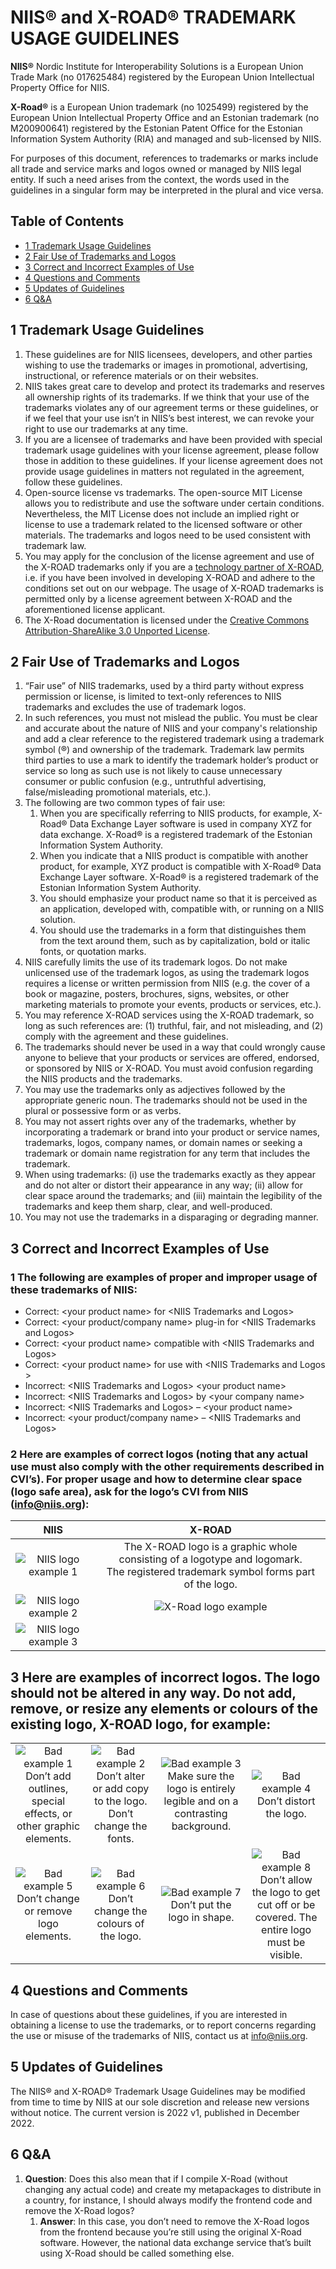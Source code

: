 # NIIS® and X-ROAD® TRADEMARK USAGE GUIDELINES

**NIIS®** Nordic Institute for Interoperability Solutions is a European Union Trade Mark (no 017625484) registered by
the European Union Intellectual Property Office for NIIS.

**X-Road®** is a European Union trademark (no 1025499) registered by the European Union Intellectual Property Office
and an Estonian trademark (no M200900641) registered by the Estonian Patent Office for the Estonian Information System
Authority (RIA) and managed and sub-licensed by NIIS.

For purposes of this document, references to trademarks or marks include all trade and service marks and logos owned or
managed by NIIS legal entity. If such a need arises from the context, the words used in the guidelines in a singular
form may be interpreted in the plural and vice versa.

## Table of Contents

* [1 Trademark Usage Guidelines](#1-trademark-usage-guidelines)
* [2 Fair Use of Trademarks and Logos](#2-fair-use-of-trademarks-and-logos)
* [3 Correct and Incorrect Examples of Use](#3-correct-and-incorrect-examples-of-use)
* [4 Questions and Comments](#4-questions-and-comments)
* [5 Updates of Guidelines](#5-updates-of-guidelines)
* [6 Q&A](#q&a)

## 1 Trademark Usage Guidelines

1. These guidelines are for NIIS licensees, developers, and other parties wishing to use the trademarks or images in
promotional, advertising, instructional, or reference materials or on their websites.
2. NIIS takes great care to develop and protect its trademarks and reserves all ownership rights of its trademarks.
If we think that your use of the trademarks violates any of our agreement terms or these guidelines, or if we feel
that your use isn’t in NIIS’s best interest, we can revoke your right to use our trademarks at any time.
3. If you are a licensee of trademarks and have been provided with special trademark usage guidelines with your
license agreement, please follow those in addition to these guidelines. If your license agreement does not provide
usage guidelines in matters not regulated in the agreement, follow these guidelines.
4. Open-source license vs trademarks. The open-source MIT License allows you to redistribute and use the software
under certain conditions. Nevertheless, the MIT License does not include an implied right or license to use a
trademark related to the licensed software or other materials. The trademarks and logos need to be used consistent
with trademark law.
5. You may apply for the conclusion of the license agreement and use of the X-ROAD trademarks only if you are a 
[technology partner of X-ROAD](https://x-road.global/xroad-technology-partners-companies), i.e. if you have been
involved in developing X-ROAD and adhere to the conditions set out on our webpage. The usage of X-ROAD trademarks
is permitted only by a license agreement between X-ROAD and the aforementioned license applicant.
6. The X-Road documentation is licensed under the 
[Creative Commons Attribution-ShareAlike 3.0 Unported License](http://creativecommons.org/licenses/by-sa/3.0).

## 2 Fair Use of Trademarks and Logos

1. “Fair use” of NIIS trademarks, used by a third party without express permission or license, is limited to text-only
   references to NIIS trademarks and excludes the use of trademark logos.
2. In such references, you must not mislead the public. You must be clear and accurate about the nature of NIIS and
   your company's relationship and add a clear reference to the registered trademark using a trademark symbol (®) and
   ownership of the trademark. Trademark law permits third parties to use a mark to identify the trademark holder’s
   product or service so long as such use is not likely to cause unnecessary consumer or public confusion (e.g.,
   untruthful advertising, false/misleading promotional materials, etc.).
3. The following are two common types of fair use:
   1. When you are specifically referring to NIIS products, for example, X-Road® Data Exchange Layer software is used
      in company XYZ for data exchange. X-Road® is a registered trademark of the Estonian Information System Authority.
   2. When you indicate that a NIIS product is compatible with another product, for example, XYZ product is compatible
      with X-Road® Data Exchange Layer software. X-Road® is a registered trademark of the Estonian Information System
      Authority.
   3. You should emphasize your product name so that it is perceived as an application, developed with, compatible
      with, or running on a NIIS solution.
   4. You should use the trademarks in a form that distinguishes them from the text around them, such as by
      capitalization, bold or italic fonts, or quotation marks.
4. NIIS carefully limits the use of its trademark logos. Do not make unlicensed use of the trademark logos, as using
   the trademark logos requires a license or written permission from NIIS (e.g. the cover of a book or magazine,
   posters, brochures, signs, websites, or other marketing materials to promote your events, products or services,
   etc.).
5. You may reference X-ROAD services using the X-ROAD trademark, so long as such references are: (1) truthful, fair,
   and not misleading, and (2) comply with the agreement and these guidelines.
6. The trademarks should never be used in a way that could wrongly cause anyone to believe that your products or
   services are offered, endorsed, or sponsored by NIIS or X-ROAD. You must avoid confusion
   regarding the NIIS products and the trademarks.
7. You may use the trademarks only as adjectives followed by the appropriate generic noun. The trademarks should not be
   used in the plural or possessive form or as verbs.
8. You may not assert rights over any of the trademarks, whether by incorporating a trademark or brand into your
   product or service names, trademarks, logos, company names, or domain names or seeking a trademark or domain name
   registration for any term that includes the trademark.
9. When using trademarks: (i) use the trademarks exactly as they appear and do not alter or distort their appearance in
   any way; (ii) allow for clear space around the trademarks; and (iii) maintain the legibility of the trademarks and
   keep them sharp, clear, and well-produced.
10. You may not use the trademarks in a disparaging or degrading manner.

## 3 Correct and Incorrect Examples of Use

### 1	The following are examples of proper and improper usage of these trademarks of NIIS:

*	Correct: \<your product name\> for \<NIIS Trademarks and Logos\>
*	Correct: \<your product/company name\> plug-in for \<NIIS Trademarks and Logos\>
*	Correct: \<your product name\> compatible with \<NIIS Trademarks and Logos\>
*	Correct: \<your product name\> for use with \<NIIS Trademarks and Logos \>
*	Incorrect: \<NIIS Trademarks and Logos\> \<your product name\>
*	Incorrect: \<NIIS Trademarks and Logos\> by \<your company name\>
*	Incorrect: \<NIIS Trademarks and Logos\> – \<your product name\>
*	Incorrect: \<your product/company name\> – \<NIIS Trademarks and Logos\>

### 2	Here are examples of correct logos (noting that any actual use must also comply with the other requirements described in CVI’s). For proper usage and how to determine clear space (logo safe area), ask for the logo’s CVI from NIIS (info@niis.org):

|NIIS                                                        |X-ROAD                                                                                                                                |
|:----------------------------------------------------------:|:------------------------------------------------------------------------------------------------------------------------------------:|
|![NIIS logo example 1](./doc/trademark_imgs/niis_logo_1.png)| The X-ROAD logo is a graphic whole consisting of a logotype and logomark.<br>The registered trademark symbol forms part of the logo. |
|![NIIS logo example 2](./doc/trademark_imgs/niis_logo_2.png)|![X-Road logo example](./doc/trademark_imgs/xrd_logo_1.jpg)                                                                           |
|![NIIS logo example 3](./doc/trademark_imgs/niis_logo_3.png)|                                                                                                                                      |

## 3 Here are examples of incorrect logos. The logo should not be altered in any way. Do not add, remove, or resize any elements or colours of the existing logo, X-ROAD logo, for example:

|                                                                                                                             |                                                                                                                          |                                                                                                                                     |                                                                                                                                                 |
|:---------------------------------------------------------------------------------------------------------------------------:|:------------------------------------------------------------------------------------------------------------------------:|:-----------------------------------------------------------------------------------------------------------------------------------:|:-----------------------------------------------------------------------------------------------------------------------------------------------:|
| ![Bad example 1](./doc/trademark_imgs/bad_example_1.jpg)<br>Don’t add outlines, special effects, or other graphic elements. | ![Bad example 2](./doc/trademark_imgs/bad_example_2.jpg)<br>Don’t alter or add copy to the logo. Don’t change the fonts. | ![Bad example 3](./doc/trademark_imgs/bad_example_3.jpg)<br>Make sure the logo is entirely legible and on a contrasting background. | ![Bad example 4](./doc/trademark_imgs/bad_example_4.jpg)<br>Don’t distort the logo.                                                             |
| ![Bad example 5](./doc/trademark_imgs/bad_example_5.jpg)<br>Don’t change or remove logo elements.                           |	![Bad example 6](./doc/trademark_imgs/bad_example_6.jpg)<br>Don’t change the colours of the logo.                        | ![Bad example 7](./doc/trademark_imgs/bad_example_7.jpg)<br>Don’t put the logo in shape.                                            | ![Bad example 8](./doc/trademark_imgs/bad_example_8.jpg)<br>Don’t allow the logo to get cut off or be covered. The entire logo must be visible. |

## 4 Questions and Comments

In case of questions about these guidelines, if you are interested in obtaining a license to use the trademarks, or to
report concerns regarding the use or misuse of the trademarks of NIIS, contact us at <info@niis.org>.

## 5 Updates of Guidelines

The NIIS® and X-ROAD® Trademark Usage Guidelines may be modified from time to time by NIIS
at our sole discretion and release new versions without notice. The current version is 2022 v1, published in December
2022.

## 6 Q&A

1. **Question**: Does this also mean that if I compile X-Road (without changing any actual code) and create my metapackages to distribute in a country, for instance, I should always modify the frontend code and remove the X-Road logos?
   1. **Answer**: In this case, you don’t need to remove the X-Road logos from the frontend because you’re still using the original X-Road software. However, the national data exchange service that’s built using X-Road should be called something else.
